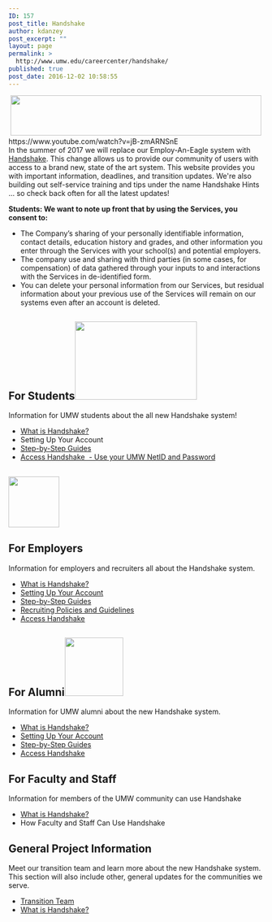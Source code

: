 ```yaml
---
ID: 157
post_title: Handshake
author: kdanzey
post_excerpt: ""
layout: page
permalink: >
  http://www.umw.edu/careercenter/handshake/
published: true
post_date: 2016-12-02 10:58:55
---
```

<div class="content-main"> <img class=" wp-image-171 alignnone" src="http://www.umw.edu/careercenter/wp-content/uploads/sites/41/2016/12/hs-logo-primary-lg-300x48.png" alt="" width="494" height="79" /></div>
<div class="content-main"></div>
<div class="content-main"></div>
<div class="content-main"></div>
https://www.youtube.com/watch?v=jB-zmARNSnE
<div class="content-main">In the summer of 2017 we will replace our Employ-An-Eagle system with <a href="https://www.joinhandshake.com/">Handshake</a>. This change allows us to provide our community of users with access to a brand new, state of the art system. This website provides you with important information, deadlines, and transition updates. We're also building out self-service training and tips under the name Handshake Hints ... so check back often for all the latest updates!</div>
<div class="content-main"></div>
<div class="content-main">

<strong>Students: We want to note up front that by using the Services, you consent to: </strong>
<ul>
 	<li>The Company’s sharing of your personally identifiable information, contact details, education history and grades, and other information you enter through the Services with your school(s) and potential employers.</li>
 	<li>The company use and sharing with third parties (in some cases, for compensation) of data gathered through your inputs to and interactions with the Services in de-identified form.</li>
 	<li>You can delete your personal information from our Services, but residual information about your previous use of the Services will remain on our systems even after an account is deleted.</li>
</ul>
</div>
<div class="content-main">
<h2>For Students<img class="wp-image-176 alignright" src="http://www.umw.edu/careercenter/wp-content/uploads/sites/41/2016/12/students-300x192.png" alt="" width="240" height="154" /></h2>
<p class="info-section-headline">Information for UMW students about the all new Handshake system!</p>

<section class="info-section">
<ul class="info-section-links">
 	<li><a href="https://www.joinhandshake.com/students/">What is Handshake?</a></li>
 	<li>Setting Up Your Account</li>
 	<li><a href="https://support.joinhandshake.com/hc/en-us/categories/202711128-Student-Alumni">Step-by-Step Guides</a></li>
 	<li><a href="https://umw.joinhandshake.com/login">Access Handshake  - Use your UMW NetID and Password</a></li>
</ul>
</section><section class="info-section">
<h2><img class="wp-image-174 alignright" src="http://www.umw.edu/careercenter/wp-content/uploads/sites/41/2016/12/Employers.png" alt="" width="100" height="100" /></h2>
<h2>For Employers</h2>
<div class="info-section-text">

Information for employers and recruiters all about the Handshake system.

</div>
<ul class="info-section-links">
 	<li><a href="https://www.joinhandshake.com/recruiters/">What is Handshake?</a></li>
 	<li><a href="https://support.joinhandshake.com/hc/en-us/articles/115011431228-Employers-Getting-Started">Setting Up Your Account</a></li>
 	<li><a href="https://support.joinhandshake.com/hc/en-us/categories/202707307-Employer">Step-by-Step Guides</a></li>
 	<li><a href="https://www.umw.edu/careercenter/employers/policies-guidelines/">Recruiting Policies and Guidelines</a></li>
 	<li><a href="https://umw.joinhandshake.com/register">Access Handshake</a></li>
</ul>
</section><section class="info-section">
<h2>For Alumni<img class=" wp-image-175 alignright" src="http://www.umw.edu/careercenter/wp-content/uploads/sites/41/2016/12/Universities-.png" alt="" width="115" height="115" /></h2>
<div class="info-section-text">

Information for UMW alumni about the new Handshake system.

</div>
<ul class="info-section-links">
 	<li><a href="https://www.joinhandshake.com/students/">What is Handshake?</a></li>
 	<li><a href="https://support.joinhandshake.com/hc/en-us/sections/204202108-Getting-Started">Setting Up Your Account</a></li>
 	<li><a href="https://support.joinhandshake.com/hc/en-us/categories/202711128-Student-Alumni">Step-by-Step Guides</a></li>
 	<li><a href="https://umw.joinhandshake.com/register">Access Handshake</a></li>
</ul>
</section><section class="info-section">
<h2>For Faculty and Staff</h2>
<div class="info-section-text">

Information for members of the UMW community can use Handshake

</div>
<ul class="info-section-links">
 	<li><a href="https://www.joinhandshake.com/">What is Handshake?</a></li>
 	<li>How Faculty and Staff Can Use Handshake</li>
</ul>
</section><section class="info-section">
<h2>General Project Information</h2>
<div class="info-section-text">

Meet our transition team and learn more about the new Handshake system. This section will also include other, general updates for the communities we serve.

</div>
<ul>
 	<li><a href="http://www.umw.edu/careercenter/employers/handshake/handshake-transition-team/">Transition Team</a></li>
 	<li><a href="https://www.joinhandshake.com/">What is Handshake?</a></li>
</ul>
</section></div>
<!--more-->
